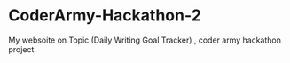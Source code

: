 # CoderArmy-Hackathon-2
My websoite on Topic (Daily Writing Goal Tracker) , coder army hackathon project
